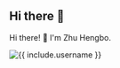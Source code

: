 ## Hi there 👋

<!--
**hubblezzhu/hubblezzhu** is a ✨ _special_ ✨ repository because its `README.md` (this file) appears on your GitHub profile.

Here are some ideas to get you started:

- 🔭 I’m currently working on ISCAS
-->


Hi there! 👋 I'm Zhu Hengbo.

<img
  class="repo-img-light w-100"
  alt="{{ include.username }}"
  src="https://github-readme-stats.vercel.app/api/?username=hubblezzhu&theme=default&show_icons=true"
/>

